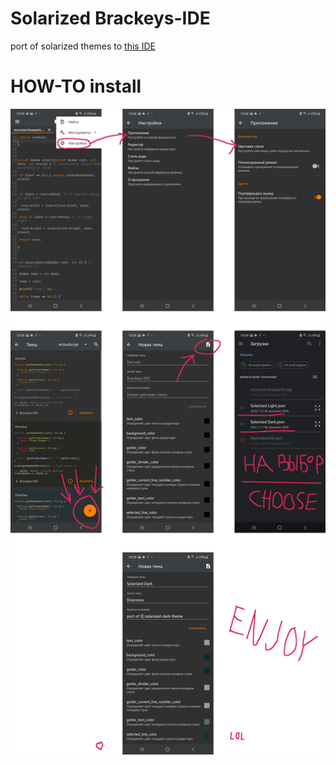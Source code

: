 # Solarized Brackeys-IDE
port of solarized themes to [this IDE](https://github.com/massivemadness/Brackeys-IDE)

# HOW-TO install
<img src="https://raw.githubusercontent.com/Draconov/Solarized-Brackeys-IDE/main/src/howto.png" width="700" />
